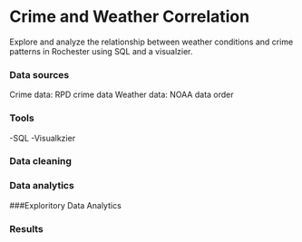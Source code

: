 # Crime and Weather Correlation 

Explore and analyze the relationship between weather conditions and crime patterns in Rochester using SQL and a visualzier.

### Data sources
Crime data: RPD crime data
Weather data: NOAA data order 

### Tools
-SQL
-Visualkzier 

### Data cleaning 

### Data analytics

###Exploritory Data Analytics

### Results 


